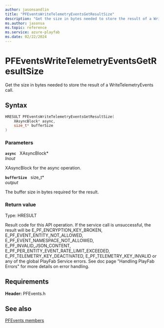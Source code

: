 ```yaml
---
author: jasonsandlin
title: "PFEventsWriteTelemetryEventsGetResultSize"
description: "Get the size in bytes needed to store the result of a WriteTelemetryEvents call."
ms.author: jasonsa
ms.topic: reference
ms.service: azure-playfab
ms.date: 02/22/2024
---
```


# PFEventsWriteTelemetryEventsGetResultSize  

Get the size in bytes needed to store the result of a WriteTelemetryEvents call.  

## Syntax  
  
```cpp
HRESULT PFEventsWriteTelemetryEventsGetResultSize(  
    XAsyncBlock* async,  
    size_t* bufferSize  
)  
```  
  
### Parameters  
  
**`async`** &nbsp; XAsyncBlock*  
*_Inout_*  
  
XAsyncBlock for the async operation.  
  
**`bufferSize`** &nbsp; size_t*  
*output*  
  
The buffer size in bytes required for the result.  
  
  
### Return value
Type: HRESULT
  
Result code for this API operation. If the service call is unsuccessful, the result will be E_PF_ENCRYPTION_KEY_BROKEN, E_PF_EVENT_ENTITY_NOT_ALLOWED, E_PF_EVENT_NAMESPACE_NOT_ALLOWED, E_PF_INVALID_JSON_CONTENT, E_PF_PER_ENTITY_EVENT_RATE_LIMIT_EXCEEDED, E_PF_TELEMETRY_KEY_DEACTIVATED, E_PF_TELEMETRY_KEY_INVALID or any of the global PlayFab Service errors. See doc page "Handling PlayFab Errors" for more details on error handling.
  
  
## Requirements  
  
**Header:** PFEvents.h
  
## See also  
[PFEvents members](../pfevents_members.md)  

  
  
